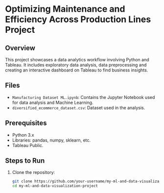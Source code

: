 # Optimizing Maintenance and Efficiency Across Production Lines Project

## Overview
This project showcases a data analytics workflow involving Python and Tableau. It includes exploratory data analysis, data preprocessing and creating an interactive dashboard on Tableau to find business insights.

## Files
- `Manufacturing Dataset ML.ipynb`: Contains the Jupyter Notebook used for data analysis and Machine Learning.
- `diversified_ecommerce_dataset.csv`:  Dataset used in the analysis.

## Prerequisites
- Python 3.x
- Libraries: pandas, numpy, sklearn, etc.
- Tableau Public.

## Steps to Run
1. Clone the repository:
   ```bash
   git clone https://github.com/your-username/my-ml-and-data-visualization-project.git
   cd my-ml-and-data-visualization-project
